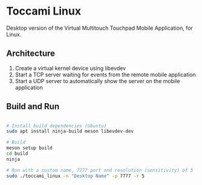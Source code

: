 # Toccami Linux

Desktop version of the Virtual Multitouch Touchpad Mobile Application, for Linux.

## Architecture

1. Create a virtual kernel device using libevdev
2. Start a TCP server waiting for events from the remote mobile application
3. Start a UDP server to automatically show the server on the mobile application

## Build and Run

```bash

# Install build dependencies (Ubuntu)
sudo apt install ninja-build meson libevdev-dev

# Build
meson setup build
cd build
ninja

# Run with a custom name, 7777 port and resolution (sensitivity) of 5
sudo ./toccami_linux -n "Desktop Name" -p 7777 -r 5

```
